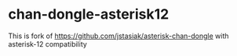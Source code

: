 chan-dongle-asterisk12
======================

This is fork of https://github.com/jstasiak/asterisk-chan-dongle with asterisk-12 compatibility
